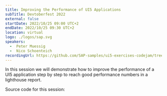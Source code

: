 ```yaml
---
title: Improving the Performance of UI5 Applications
subTitle: Devtoberfest 2022
external: false
startDate: 2022/10/25 09:00 UTC+2
endDate: 2022/10/25 09:30 UTC+2
location: virtual
logo: ./logos/sap.svg
speakers:
  -  Peter Muessig
  -  Nico Schoenteich
recordingUrl: https://github.com/SAP-samples/ui5-exercises-codejam/tree/performance-devtoberfest
---
```

In this session we will demonstrate how to improve the performance of a UI5 application step by step to reach good performance numbers in a lighthouse report.

Source code for this session: 
